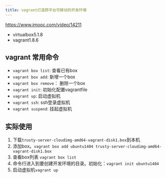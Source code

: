 ```yaml
---
title: vagrant打造跨平台可移动的开发环境
---
```


https://www.imooc.com/video/14211

- virtualbox5.1.8
- vagrant1.8.6


## vagrant 常用命令

- `vagrant box list`: 查看已有box
- `vagrant box add`: 新增一个box
- `vagrant box remove`： 删除一个box
- `vagrant init`: 初始化配置vagrantfile
- `vagrant up`: 启动虚拟机
- `vagrant ssh`: ssh登录虚拟机
- `vagrant suspend`: 挂起虚拟机


## 实际使用

1. 下载`trusty-server-cloudimg-amd64-vagrant-disk1.box`到本机
2. 添加box。`vagrant box add ubuntu1404 trusty-server-cloudimg-amd64-vagrant-disk1.box`
3. 查看box列表 `vagrant box list`
4. 命令行进入到要创建开发环境的目录。初始化：`vagrant init ubuntu1404`
5. 启动虚拟机`vagrant up`
